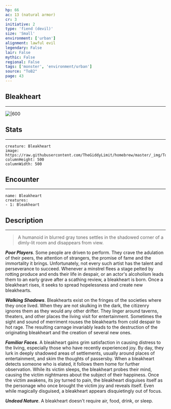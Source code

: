 ```yaml
---
hp: 66
ac: 13 (natural armor)
cr: 3
initiative: 2
type: 'fiend (devil)'    
size: 'Small'
environment: ['urban']
alignment: lawful evil
legendary: False
lair: False
mythic: False
regional: False
tags: ['monster', 'environment/urban']
source: "ToB2"
page: 43
---
```


## Bleakheart
---

![|600](https://raw.githubusercontent.com/TheGiddyLimit/homebrew/master/_img/ToB2/creature/Bleakheart.webp)

## Stats
---

```statblock
creature: Bleakheart
image: https://raw.githubusercontent.com/TheGiddyLimit/homebrew/master/_img/ToB2/creature/token/Bleakheart%20%28Token%29.png
columnHeight: 500
columnWidth: 500
```

## Encounter
---

```encounter-table
name: Bleakheart
creatures:
- 1: Bleakheart
```

## Description
---
>A humanoid in blurred gray tones settles in the shadowed corner of a dimly-lit room and disappears from view.

**_Poor Players_**. Some people are driven to perform. They crave the adulation of their peers, the attention of strangers, the promise of fame and the immortality it brings. Unfortunately, not every such artist has the talent and perseverance to succeed. Whenever a minstrel flees a stage pelted by rotting produce and ends their life in despair, or an actor's alcoholism leads them to an early grave after a scathing review, a bleakheart is born. Once a bleakheart rises, it seeks to spread hopelessness and create new bleakhearts.

**_Walking Shadows_**. Bleakhearts exist on the fringes of the societies where they once lived. When they are not skulking in the dark, the citizenry ignores them as they would any other drifter. They linger around taverns, theaters, and other places the living visit for entertainment. Sometimes the sight and sound of merriment rouses the bleakhearts from cold despair to hot rage. The resulting carnage invariably leads to the destruction of the originating bleakheart and the creation of several new ones.

**_Familiar Faces_**. A bleakheart gains grim satisfaction in causing distress to the living, especially those who have recently experienced joy. By day, they lurk in deeply shadowed areas of settlements, usually around places of entertainment, and skim the thoughts of passersby. When a bleakheart detects someone who is elated, it follows them home for further observation. While its victim sleeps, the bleakheart probes their mind, causing the victim nightmares about the subject of their happiness. Once the victim awakens, its joy turned to pain, the bleakheart disguises itself as the personage who once brought the victim joy and reveals itself. Even while magically disguised, a bleakheart appears disquietingly out of focus.

**_Undead Nature_**. A bleakheart doesn't require air, food, drink, or sleep.






